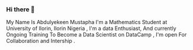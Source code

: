 ### Hi there 👋
My Name Is Abdulyekeen Mustapha I'm a Mathematics Student  at University of Ilorin, Ilorin Nigeria ,  I'm a data Enthusiast, And currently Ongoing Training To Become a Data Scientist on DataCamp , I'm open For Collaboration and Intership .
<!--
**El-Hibry/El-Hibry** is a ✨ _special_ ✨ repository because its `README.md` (this file) appears on your GitHub profile.

Here are some ideas to get you started:

- 🔭 I’m currently working on ...
- 🌱 I’m currently learning ...
- 👯 I’m looking to collaborate on ...
- 🤔 I’m looking for help with ...
- 💬 Ask me about ...
- 📫 How to reach me: ...
- 😄 Pronouns: ...
- ⚡ Fun fact: ...
-->
